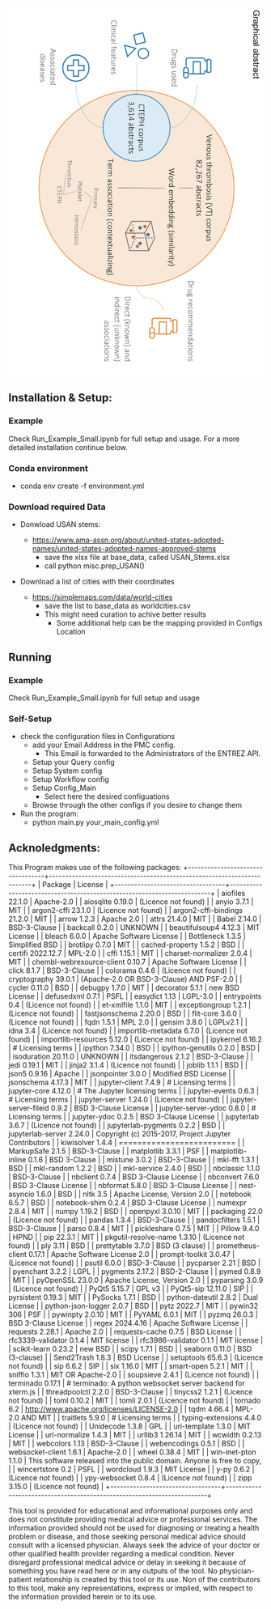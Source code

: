
![image](Graphical_Abstract.png)


## Installation & Setup:
### Example
Check Run_Example_Small.ipynb for full setup and usage.
For a more detailed installation continue below.

### Conda environment
 - conda env create -f environment.yml

### Download required Data
- Donwload USAN stems:
  - https://www.ama-assn.org/about/united-states-adopted-names/united-states-adopted-names-approved-stems
    - save the xlsx file at base_data, called USAN_Stems.xlsx
    - call python misc.prep_USAN()


- Download a list of cities with their coordinates
  - https://simplemaps.com/data/world-cities 
    - save the list to base_data as worldcities.csv
    - This might need curation to achive better results
      - Some additional help can be the mapping provided in Configs Location

## Running
### Example
Check Run_Example_Small.ipynb for full setup and usage

### Self-Setup
- check the configuration files in Configurations
  - add your Email Address in the PMC config. 
    - This Email is forwarded to the Administrators of the ENTREZ API.
  - Setup your Query config
  - Setup System config
  - Setup Workflow config
  - Setup Config_Main
    - Select here the desired configuations
  - Browse through the other configs if you desire to change them
- Run the program:
  - python main.py your_main_config.yml 

## Acknoledgments:

This Program makes use of the following packages:
+----------------------------------+------------------------------------------------------------------------+
|             Package              |                                License                                 |
+----------------------------------+------------------------------------------------------------------------+
|         aiofiles 22.1.0          |                               Apache-2.0                               |
|         aiosqlite 0.19.0         |                          (Licence not found)                           |
|           anyio 3.7.1            |                                  MIT                                   |
|        argon2-cffi 23.1.0        |                          (Licence not found)                           |
|   argon2-cffi-bindings 21.2.0    |                                  MIT                                   |
|           arrow 1.2.3            |                               Apache 2.0                               |
|           attrs 21.4.0           |                                  MIT                                   |
|           Babel 2.14.0           |                              BSD-3-Clause                              |
|          backcall 0.2.0          |                                UNKNOWN                                 |
|      beautifulsoup4 4.12.3       |                              MIT License                               |
|           bleach 6.0.0           |                        Apache Software License                         |
|         Bottleneck 1.3.5         |                             Simplified BSD                             |
|          brotlipy 0.7.0          |                                  MIT                                   |
|      cached-property 1.5.2       |                                  BSD                                   |
|        certifi 2022.12.7         |                                MPL-2.0                                 |
|           cffi 1.15.1            |                                  MIT                                   |
|     charset-normalizer 2.0.4     |                                  MIT                                   |
| chembl-webresource-client 0.10.7 |                        Apache Software License                         |
|           click 8.1.7            |                              BSD-3-Clause                              |
|          colorama 0.4.6          |                          (Licence not found)                           |
|       cryptography 39.0.1        |                (Apache-2.0 OR BSD-3-Clause) AND PSF-2.0                |
|          cycler 0.11.0           |                                  BSD                                   |
|          debugpy 1.7.0           |                                  MIT                                   |
|         decorator 5.1.1          |                            new BSD License                             |
|         defusedxml 0.7.1         |                                  PSFL                                  |
|          easydict 1.13           |                                LGPL-3.0                                |
|         entrypoints 0.4          |                          (Licence not found)                           |
|         et-xmlfile 1.1.0         |                                  MIT                                   |
|       exceptiongroup 1.2.1       |                          (Licence not found)                           |
|      fastjsonschema 2.20.0       |                                  BSD                                   |
|         flit-core 3.6.0          |                          (Licence not found)                           |
|            fqdn 1.5.1            |                                MPL 2.0                                 |
|           gensim 3.8.0           |                                LGPLv2.1                                |
|             idna 3.4             |                          (Licence not found)                           |
|     importlib-metadata 6.7.0     |                          (Licence not found)                           |
|    importlib-resources 5.12.0    |                          (Licence not found)                           |
|         ipykernel 6.16.2         |                           # Licensing terms                            |
|          ipython 7.34.0          |                                  BSD                                   |
|      ipython-genutils 0.2.0      |                                  BSD                                   |
|       isoduration 20.11.0        |                                UNKNOWN                                 |
|        itsdangerous 2.1.2        |                              BSD-3-Clause                              |
|           jedi 0.19.1            |                                  MIT                                   |
|           jinja2 3.1.4           |                          (Licence not found)                           |
|           joblib 1.1.1           |                                  BSD                                   |
|           json5 0.9.16           |                                 Apache                                 |
|        jsonpointer 3.0.0         |                          Modified BSD License                          |
|        jsonschema 4.17.3         |                                  MIT                                   |
|       jupyter-client 7.4.9       |                           # Licensing terms                            |
|       jupyter-core 4.12.0        |                     # The Jupyter licensing terms                      |
|       jupyter-events 0.6.3       |                           # Licensing terms                            |
|      jupyter-server 1.24.0       |                          (Licence not found)                           |
|   jupyter-server-fileid 0.9.2    |                          BSD 3-Clause License                          |
|    jupyter-server-ydoc 0.8.0     |                           # Licensing terms                            |
|        jupyter-ydoc 0.2.5        |                          BSD 3-Clause License                          |
|         jupyterlab 3.6.7         |                          (Licence not found)                           |
|    jupyterlab-pygments 0.2.2     |                                  BSD                                   |
|     jupyterlab-server 2.24.0     |         Copyright (c) 2015-2017, Project Jupyter Contributors          |
|         kiwisolver 1.4.4         |                       =========================                        |
|         MarkupSafe 2.1.5         |                              BSD-3-Clause                              |
|         matplotlib 3.3.1         |                                  PSF                                   |
|     matplotlib-inline 0.1.6      |                              BSD 3-Clause                              |
|          mistune 3.0.2           |                              BSD-3-Clause                              |
|          mkl-fft 1.3.1           |                                  BSD                                   |
|         mkl-random 1.2.2         |                                  BSD                                   |
|        mkl-service 2.4.0         |                                  BSD                                   |
|         nbclassic 1.1.0          |                              BSD-3-Clause                              |
|          nbclient 0.7.4          |                          BSD 3-Clause License                          |
|         nbconvert 7.6.0          |                          BSD 3-Clause License                          |
|          nbformat 5.8.0          |                          BSD 3-Clause License                          |
|        nest-asyncio 1.6.0        |                                  BSD                                   |
|             nltk 3.5             |                      Apache License, Version 2.0                       |
|          notebook 6.5.7          |                                  BSD                                   |
|       notebook-shim 0.2.4        |                          BSD 3-Clause License                          |
|          numexpr 2.8.4           |                                  MIT                                   |
|           numpy 1.19.2           |                                  BSD                                   |
|         openpyxl 3.0.10          |                                  MIT                                   |
|          packaging 22.0          |                          (Licence not found)                           |
|           pandas 1.3.4           |                              BSD-3-Clause                              |
|       pandocfilters 1.5.1        |                              BSD-3-Clause                              |
|           parso 0.8.4            |                                  MIT                                   |
|        pickleshare 0.7.5         |                                  MIT                                   |
|           Pillow 9.4.0           |                                  HPND                                  |
|            pip 22.3.1            |                                  MIT                                   |
|   pkgutil-resolve-name 1.3.10    |                          (Licence not found)                           |
|             ply 3.11             |                                  BSD                                   |
|        prettytable 3.7.0         |                             BSD (3 clause)                             |
|     prometheus-client 0.17.1     |                      Apache Software License 2.0                       |
|      prompt-toolkit 3.0.47       |                          (Licence not found)                           |
|           psutil 6.0.0           |                              BSD-3-Clause                              |
|          pycparser 2.21          |                                  BSD                                   |
|         pyenchant 3.2.2          |                                  LGPL                                  |
|         pygments 2.17.2          |                              BSD-2-Clause                              |
|           pymed 0.8.9            |                                  MIT                                   |
|         pyOpenSSL 23.0.0         |                      Apache License, Version 2.0                       |
|         pyparsing 3.0.9          |                          (Licence not found)                           |
|           PyQt5 5.15.7           |                                 GPL v3                                 |
|        PyQt5-sip 12.11.0         |                                  SIP                                   |
|        pyrsistent 0.19.3         |                                  MIT                                   |
|          PySocks 1.7.1           |                                  BSD                                   |
|      python-dateutil 2.8.2       |                              Dual License                              |
|     python-json-logger 2.0.7     |                                  BSD                                   |
|           pytz 2022.7            |                                  MIT                                   |
|           pywin32 306            |                                  PSF                                   |
|         pywinpty 2.0.10          |                                  MIT                                   |
|           PyYAML 6.0.1           |                                  MIT                                   |
|           pyzmq 26.0.3           |                          BSD 3-Clause License                          |
|         regex 2024.4.16          |                        Apache Software License                         |
|         requests 2.28.1          |                               Apache 2.0                               |
|       requests-cache 0.7.5       |                              BSD License                               |
|     rfc3339-validator 0.1.4      |                              MIT license                               |
|     rfc3986-validator 0.1.1      |                              MIT license                               |
|       scikit-learn 0.23.2        |                                new BSD                                 |
|           scipy 1.7.1            |                                  BSD                                   |
|          seaborn 0.11.0          |                             BSD (3-clause)                             |
|         Send2Trash 1.8.3         |                              BSD License                               |
|        setuptools 65.6.3         |                          (Licence not found)                           |
|            sip 6.6.2             |                                  SIP                                   |
|            six 1.16.0            |                                  MIT                                   |
|         smart-open 5.2.1         |                                  MIT                                   |
|          sniffio 1.3.1           |                           MIT OR Apache-2.0                            |
|         soupsieve 2.4.1          |                          (Licence not found)                           |
|         terminado 0.17.1         |      # terminado: A python websocket server backend for xterm.js       |
|       threadpoolctl 2.2.0        |                              BSD-3-Clause                              |
|          tinycss2 1.2.1          |                          (Licence not found)                           |
|           toml 0.10.2            |                                  MIT                                   |
|           tomli 2.0.1            |                          (Licence not found)                           |
|           tornado 6.2            |               http://www.apache.org/licenses/LICENSE-2.0               |
|           tqdm 4.66.4            |                            MPL-2.0 AND MIT                             |
|         traitlets 5.9.0          |                           # Licensing terms                            |
|     typing-extensions 4.4.0      |                          (Licence not found)                           |
|         Unidecode 1.3.8          |                                  GPL                                   |
|        uri-template 1.3.0        |                              MIT License                               |
|       url-normalize 1.4.3        |                                  MIT                                   |
|         urllib3 1.26.14          |                                  MIT                                   |
|          wcwidth 0.2.13          |                                  MIT                                   |
|          webcolors 1.13          |                              BSD-3-Clause                              |
|        webencodings 0.5.1        |                                  BSD                                   |
|      websocket-client 1.6.1      |                               Apache-2.0                               |
|           wheel 0.38.4           |                                  MIT                                   |
|       win-inet-pton 1.1.0        | This software released into the public domain. Anyone is free to copy, |
|         wincertstore 0.2         |                                  PSFL                                  |
|         wordcloud 1.9.3          |                              MIT License                               |
|            y-py 0.6.2            |                          (Licence not found)                           |
|       ypy-websocket 0.8.4        |                          (Licence not found)                           |
|           zipp 3.15.0            |                          (Licence not found)                           |
+----------------------------------+------------------------------------------------------------------------+



This tool is provided for educational and informational purposes only and does not constitute providing medical advice or professional services. The information provided should not be used for diagnosing or treating a health problem or disease, and those seeking personal medical advice should consult with a licensed physician. Always seek the advice of your doctor or other qualified health provider regarding a medical condition. Never disregard professional medical advice or delay in seeking it because of something you have read here or in any outputs of the tool. No physician-patient relationship is created by this tool or its use. Non of the contributors to this tool, make any representations, express or implied, with respect to the information provided herein or to its use. 
